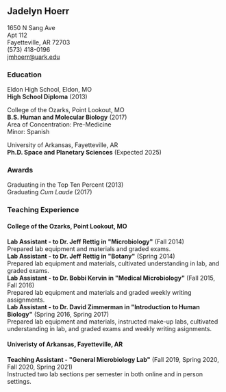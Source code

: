 ## Jadelyn Hoerr
1650 N Sang Ave  
Apt 112  
Fayetteville, AR 72703  
(573) 418-0196  
jmhoerr@uark.edu

### Education

Eldon High School, Eldon, MO  
**High School Diploma** (2013)

College of the Ozarks, Point Lookout, MO  
**B.S. Human and Molecular Biology** (2017)  
Area of Concentration: Pre-Medicine  
Minor: Spanish

University of Arkansas, Fayetteville, AR  
**Ph.D. Space and Planetary Sciences** (Expected 2025)

### Awards
Graduating in the Top Ten Percent (2013)  
Graduating _Cum Laude_ (2017)

### Teaching Experience

#### College of the Ozarks, Point Lookout, MO  
**Lab Assistant - to Dr. Jeff Rettig in "Microbiology"** (Fall 2014)  
Prepared lab equipment and materials and graded exams.  
**Lab Assistant - to Dr. Jeff Rettig in "Botany"** (Spring 2014)  
Prepared lab equipment and materials, cultivated understanding in lab, and graded exams.  
**Lab Assistant - to Dr. Bobbi Kervin in "Medical Microbiology"** (Fall 2015, Fall 2016)  
Prepared lab equipment and materials and graded weekly writing assignments.  
**Lab Assistant - to Dr. David Zimmerman in "Introduction to Human Biology"** (Spring 2016, Spring 2017)  
Prepared lab equipment and materials, instructed make-up labs, cultivated understanding in lab, and graded exams and weekly writing asignments. 

#### Univeristy of Arkansas, Fayetteville, AR  
**Teaching Assistant - "General Microbiology Lab"** (Fall 2019, Spring 2020, Fall 2020, Spring 2021)  
Instructed two lab sections per semester in both online and in person settings. 
